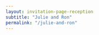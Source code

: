 ```yaml
---
layout: invitation-page-reception
subtitle: "Julie and Ron"
permalink: "/julie-and-ron"
---
```

        